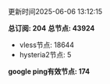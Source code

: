 更新时间2025-06-06 13:12:15

**总订阅: 204**
**总节点: 43924**
- vless节点: 18644
- hysteria2节点: 5

**google ping有效节点: 174**
